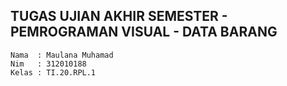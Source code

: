 ## TUGAS UJIAN AKHIR SEMESTER - PEMROGRAMAN VISUAL - DATA BARANG

```
Nama  : Maulana Muhamad
Nim   : 312010188
Kelas : TI.20.RPL.1
```
